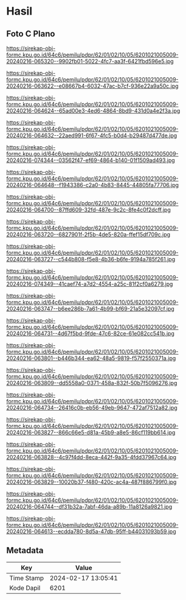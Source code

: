 # Hasil

## Foto C Plano

https://sirekap-obj-formc.kpu.go.id/64c6/pemilu/pdpr/62/01/02/10/05/6201021005009-20240216-065320--9902fb01-5022-4fc7-aa3f-6421fbd596e5.jpg

https://sirekap-obj-formc.kpu.go.id/64c6/pemilu/pdpr/62/01/02/10/05/6201021005009-20240216-063622--e08667b4-6032-47ac-b7cf-936e22a9a50c.jpg

https://sirekap-obj-formc.kpu.go.id/64c6/pemilu/pdpr/62/01/02/10/05/6201021005009-20240216-064624--65ad00e3-4ed6-4864-8bd9-431d0a4e2f3a.jpg

https://sirekap-obj-formc.kpu.go.id/64c6/pemilu/pdpr/62/01/02/10/05/6201021005009-20240216-064632--22aed991-6f67-4fc5-b0d4-b29487d477de.jpg

https://sirekap-obj-formc.kpu.go.id/64c6/pemilu/pdpr/62/01/02/10/05/6201021005009-20240216-074344--03562f47-ef69-4864-b140-01f1509ad493.jpg

https://sirekap-obj-formc.kpu.go.id/64c6/pemilu/pdpr/62/01/02/10/05/6201021005009-20240216-064648--f1943386-c2a0-4b83-8445-44805fa77706.jpg

https://sirekap-obj-formc.kpu.go.id/64c6/pemilu/pdpr/62/01/02/10/05/6201021005009-20240216-064700--87ffd609-32fd-487e-9c2c-8fe4c0f2dcff.jpg

https://sirekap-obj-formc.kpu.go.id/64c6/pemilu/pdpr/62/01/02/10/05/6201021005009-20240216-063720--6827901f-2f5b-4de5-820a-ffef15df709c.jpg

https://sirekap-obj-formc.kpu.go.id/64c6/pemilu/pdpr/62/01/02/10/05/6201021005009-20240216-063727--c544b808-f5e8-4b36-b6fe-9194a785f261.jpg

https://sirekap-obj-formc.kpu.go.id/64c6/pemilu/pdpr/62/01/02/10/05/6201021005009-20240216-074349--41caef74-a7d2-4554-a25c-81f2cf0a6279.jpg

https://sirekap-obj-formc.kpu.go.id/64c6/pemilu/pdpr/62/01/02/10/05/6201021005009-20240216-063747--b6ee286b-7a61-4b99-bf69-21a5e32097cf.jpg

https://sirekap-obj-formc.kpu.go.id/64c6/pemilu/pdpr/62/01/02/10/05/6201021005009-20240216-064731--4d67f5bd-9fde-47c6-82ce-61e082cc541b.jpg

https://sirekap-obj-formc.kpu.go.id/64c6/pemilu/pdpr/62/01/02/10/05/6201021005009-20240216-063801--b446b344-ea62-48a5-9819-f57f2550371a.jpg

https://sirekap-obj-formc.kpu.go.id/64c6/pemilu/pdpr/62/01/02/10/05/6201021005009-20240216-063809--dd5558a0-0371-458a-832f-50b7f5096276.jpg

https://sirekap-obj-formc.kpu.go.id/64c6/pemilu/pdpr/62/01/02/10/05/6201021005009-20240216-064734--26416c0b-eb56-49eb-9647-472af7512a82.jpg

https://sirekap-obj-formc.kpu.go.id/64c6/pemilu/pdpr/62/01/02/10/05/6201021005009-20240216-063827--866c66e5-d81a-45b9-a8e5-86cf119bb614.jpg

https://sirekap-obj-formc.kpu.go.id/64c6/pemilu/pdpr/62/01/02/10/05/6201021005009-20240216-063828--4c97f4dd-8eca-442f-9a35-4fdd37967c64.jpg

https://sirekap-obj-formc.kpu.go.id/64c6/pemilu/pdpr/62/01/02/10/05/6201021005009-20240216-063829--10020b37-f480-420c-ac4a-487f886799f0.jpg

https://sirekap-obj-formc.kpu.go.id/64c6/pemilu/pdpr/62/01/02/10/05/6201021005009-20240216-064744--df31b32a-7abf-46da-a89b-11a8126a9821.jpg

https://sirekap-obj-formc.kpu.go.id/64c6/pemilu/pdpr/62/01/02/10/05/6201021005009-20240216-064613--ecdda780-8d5a-47db-95ff-b44031093b59.jpg


## Metadata

| Key        | Value               |
| ---------- | ------------------- |
| Time Stamp | 2024-02-17 13:05:41 |
| Kode Dapil | 6201                |



